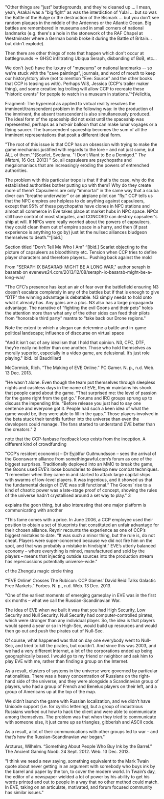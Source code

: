 "Other things are "just" battlegrounds, and they're cleaned up ... I
mean, yeah, Asakai was a "big fight" as was the interdiction of Yulai
... but so was the Battle of the Bulge or the destruction of the Bismark
... but you don't see random plaques in the middle of the Ardennes or
the Atlantic Ocean. Big battles are remembered in museums and in small
corners of national landmarks (e.g. there's a hole in the stonework of
the RAF Chapel at Westminster where a German bomb broke it during the
Battle of Britain... but didn't explode).

Then there are other things of note that happen which don't occur at
battlegrounds -> GHSC infiltrating Ubiqua Seraph, disbanding of BoB,
etc...

We don't (yet) have the luxury of "museums" or national landmarks -- so
we're stuck with the "cave paintings", journals, and word of mouth to
keep our history/story alive (not to mention "Eve: Source" and the other
books that CCP is teasing us with). Perhaps WiS, Jessica (CCP's trailer
maker thing), and some creative log trolling will allow CCP to recreate
these "historic events" for people to watch in a museum in
stations."^[Velicitia, 



Fragment:
The hyperreal as applied to virtual reality resolves the imminent/transcendent problem in the following way: in the production of the imminent, the absent transcendent is also simultaneously produced. The ideal form of the spaceship did not exist until the spaceship was represented, perhaps as a hot-air balloon that can make lunar voyages or a flying saucer. The transcendent spaceship becomes the sum of all the imminent representations that posit a different ideal form. 




"The root of this issue is that CCP has an obsession with trying to make
the game mechanics justified with regards to the lore – and not just
some, but ALL of them."^[Scarlet, Svetlana. "I Don't Want to Be a
Demigod." *The Mittani*, 16 Oct. 2013] " So, all capsuleers are
psychopaths and megalomaniacs that are increasingly eroding the powers
of entrenched authorities.

The problem with this particular trope is that if that's the case, why
do the established authorities bother putting up with them? Why do they
create more of them? Capsuleers are only “immortal” in the same way that
a scuba diver can “breathe underwater” or an airplane pilot can “fly.”
CCP tells us that the NPC empires are helpless to do anything against
capsuleers, except that 95% of these psychopaths have clones in NPC
stations and almost all commerce in Eve takes place at market hubs in
NPC space. NPCs still have control of most stargates, and CONCORD can
destroy capsuleer's ship at will. If NPCs were really worried about the
powers of capsuleers, they could clean them out of empire space in a
hurry, and then (if past experience is anything to go by) just let the
nullsec alliances bludgeon themselves to death."^[ibid.]

Section titled "Don't Tell Me Who I Am" ^[ibid.] Scarlet objecting to
the picture of capsuleers as bloodthirsty etc. Tension when CCP tries to
define player characters and therefore players... Pushing back against
the mold

From "SERAPH IX BASARAB: MIGHT BE A LONG WAR," author seraph ix basarab on evenews24.com/2013/12/08/seraph-ix-basarab-might-be-a-long-war/

"The CFC’s presence has kept an air of fear over the battlefield ensuring
N3 doesn’t escalate completely in any of the battles but if that is
enough to give “DTF” the winning advantage is debatable. N3 simply needs
to hold onto what it already has. Any gains are a plus. N3 also has a
large propaganda advantage. The narrative of “fighting the evil Goons
and their pets” holds the attention more than what any of the other
sides can feed their pilots from “honorable third party” mantra to “take
back our Drone regions."

Note the extent to which a slogan can determine a battle and in-game political landscape; influence of discourse on virtual space

"And it isn’t out of any idealism that I hold that opinion. N3, CFC, DTF, they’re really no better than one another. Those who hold themselves as morally superior, especially in a video game, are delusional. It’s just role playing." ibid. lol Baudrillard


McCormick, Rich. “The Making of EVE Online.” PC Gamer. N. p., n.d. Web. 13 Dec. 2013.


"He wasn’t alone. Even though the team put themselves through sleepless nights and cashless days in the name of EVE, Reynir maintains his shock that people cared about the game. “That surprised me: the level of passion for the game right from the get go.” Forums and IRC groups sprung up to discuss the impending title. “Before release you just had to say one sentence and everyone got it. People had such a keen idea of what the game would be, they were able to fill in the gaps.” Those players involved in the beta stuck their tendrils further into the universe than even the developers could manage. The fans started to understand EVE better than the creators." 2

note that the CCP-fanbase feedback loop exists from the inception. A different kind of crowdfunding

"CCP’s resident economist – Dr Eyjólfur Guðmundsson – sees the arrival of the Goonswarm alliance from somethingawful.com’s forum as one of the biggest surprises. Traditionally deployed into an MMO to break the game, the Goons used EVE’s loose boundaries to develop new combat techniques. “I remember when they came in and started to attack large capital ships with swarms of low-level players. It was ingenious, and it showed us that the fundamental design of EVE was still functional.” The Goons’ rise to a kind of chaotic power was a late-stage proof of concept, showing the rules of the universe hadn’t crystallised around a set way to play." 3

explains the goon thing, but also interesting that one major platform is communicating with another

"This fame comes with a price. In June 2006, a CCP employee used their position to obtain a set of blueprints that constituted an unfair advantage for their chosen alliance. Reynir recounts the experience as one of CCP’s biggest mistakes to date. “It was such a minor thing, but the rule is, do not cheat. Players were super-concerned because we did not fire him on the spot, and that was probably a mistake in hindsight.” EVE’s utterly balanced economy – where everything is mined, manufactured and sold by the players – means that injecting outside sources into the production stream has repercussions potentially universe-wide."

cf the Zhengdu magic circle thing


“‘EVE Online’ Crosses The Rubicon: CCP Games’ David Reid Talks Galactic Free Markets.” Forbes. N. p., n.d. Web. 13 Dec. 2013.

"One of the earliest moments of emerging gameplay in EVE was in the first six months – what we call the Russian-Scandinavian War.

The idea of EVE when we built it was that you had High Security, Low Security and Null Security. Null Security had computer-controlled pirates, which were stronger than any individual player. So, the idea is that players would spend a year or so in High-Sec, would build up resources and would then go out and push the pirates out of Null-Sec.

Of course, what happened was that on day one everybody went to Null-Sec, and tried to kill the pirates, but couldn’t. And since this was 2003, and we had a very different Internet, a lot of the corporations ended up being geographically based. I would go to my friend or neighbor and ask him to play EVE with me, rather than finding a group on the Internet.

As a result, clusters of systems in the universe were governed by particular nationalities. There was a heavy concentration of Russians on the right-hand side of the universe, and they were alongside a Scandinavian group of players, who had a group of French and Benelux players on their left, and a group of Americans up at the top of the map.

We didn’t launch the game with Russian localization, and we didn’t have Unicode support (i.e. for cyrillic lettering), but a group of industrious Russians worked out how to hack the client and were able to communicate among themselves. The problem was that when they tried to communicate with someone else, it just came up as triangles, gibberish and ASCII code.

As a result, a lot of their communications with other groups led to war – and that’s how the Russian-Scandinavian war began."


Arcturus, Wilhelm. “Something About People Who Buy Ink by the Barrel.” The Ancient Gaming Noob. 24 Sept. 2012. Web. 13 Dec. 2013.

"I think we need a new saying, something equivalent to the Mark Twain quote about never getting in an argument with somebody who buys ink by the barrel and paper by the ton, to cover the modern world.  In Twain’s day, the editor of a newspaper wielded a lot of power by his ability to get his words printed and out to people in a way that no other method could match.  In EVE, taking on an articulate, motivated, and forum focused community has similar issues."

